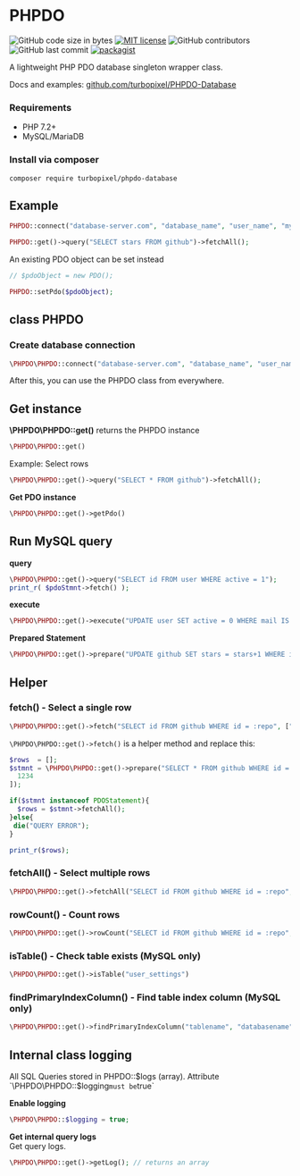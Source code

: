 # PHPDO

![GitHub code size in bytes](https://img.shields.io/github/languages/code-size/turbopixel/PHPDO-Database)
[![MIT license](https://img.shields.io/badge/License-MIT-blue.svg)](https://github.com/turbopixel/PHPDO-Database/blob/master/LICENSE)
![GitHub contributors](https://img.shields.io/github/contributors/turbopixel/PHPDO-Database)
![GitHub last commit](https://img.shields.io/github/last-commit/turbopixel/PHPDO-Database)
[![packagist](https://badgen.net/packagist/v/turbopixel/PHPDO-Database)](https://packagist.org/packages/turbopixel/phpdo-database)

A lightweight PHP PDO database singleton wrapper class.

Docs and examples: [github.com/turbopixel/PHPDO-Database](https://github.com/turbopixel/PHPDO-Database)

### Requirements

* PHP 7.2+
* MySQL/MariaDB

### Install via composer

```text
composer require turbopixel/phpdo-database
```

## Example

```php
PHPDO::connect("database-server.com", "database_name", "user_name", "myPassword123");

PHPDO::get()->query("SELECT stars FROM github")->fetchAll();
```

An existing PDO object can be set instead

```php
// $pdoObject = new PDO();

PHPDO::setPdo($pdoObject);
```

## class PHPDO

### Create database connection

```php
\PHPDO\PHPDO::connect("database-server.com", "database_name", "user_name", "myPassword123");
```

After this, you can use the PHPDO class from everywhere.

## Get instance

**\PHPDO\PHPDO::get()** returns the PHPDO instance

```php
\PHPDO\PHPDO::get()
```

Example: Select rows

```php
\PHPDO\PHPDO::get()->query("SELECT * FROM github")->fetchAll();
```

**Get PDO instance**

```php
\PHPDO\PHPDO::get()->getPdo()
```

## Run MySQL query

**query**

```php
\PHPDO\PHPDO::get()->query("SELECT id FROM user WHERE active = 1");
print_r( $pdoStmnt->fetch() );
```

**execute**

```php
\PHPDO\PHPDO::get()->execute("UPDATE user SET active = 0 WHERE mail IS NULL");
```

**Prepared Statement**

```php
\PHPDO\PHPDO::get()->prepare("UPDATE github SET stars = stars+1 WHERE id = :id", ["id" => 1234]);
```

## Helper

### fetch() - Select a single row

```php
\PHPDO\PHPDO::get()->fetch("SELECT id FROM github WHERE id = :repo", ["repo" => 553]);
```

`\PHPDO\PHPDO::get()->fetch()` is a helper method and replace this:

```php
$rows  = [];
$stmnt = \PHPDO\PHPDO::get()->prepare("SELECT * FROM github WHERE id = ?", [
  1234
]);

if($stmnt instanceof PDOStatement){
  $rows = $stmnt->fetchAll();
}else{
 die("QUERY ERROR");
}

print_r($rows);
```

### fetchAll() - Select multiple rows

```php
\PHPDO\PHPDO::get()->fetchAll("SELECT id FROM github WHERE id = :repo", ["repo" => 553]);
```

### rowCount() - Count rows

```php
\PHPDO\PHPDO::get()->rowCount("SELECT id FROM github WHERE id = :repo", ["repo" => 553]);
```

### isTable() - Check table exists (MySQL only)

```php
\PHPDO\PHPDO::get()->isTable("user_settings")
```

### findPrimaryIndexColumn() - Find table index column (MySQL only)

```php
\PHPDO\PHPDO::get()->findPrimaryIndexColumn("tablename", "databasename")
```

## Internal class logging

All SQL Queries stored in PHPDO::$logs (array). Attribute `\PHPDO\PHPDO::$logging` must be `true`

**Enable logging**

```php
\PHPDO\PHPDO::$logging = true;
```

**Get internal query logs**  
Get query logs.

```php
\PHPDO\PHPDO::get()->getLog(); // returns an array
```